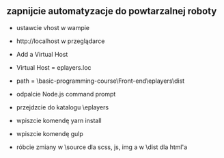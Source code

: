 ## zapnijcie automatyzacje do powtarzalnej roboty
* ustawcie vhost w wampie
* http://localhost w przeglądarce
* Add a Virtual Host
* Virtual Host = eplayers.loc
* path = \basic-programming-course\Front-end\eplayers\dist

* odpalcie Node.js command prompt
* przejdzcie do katalogu \eplayers
* wpiszcie komendę yarn install
* wpiszcie komendę gulp
* róbcie zmiany w \source dla scss, js, img a w \dist dla html'a
